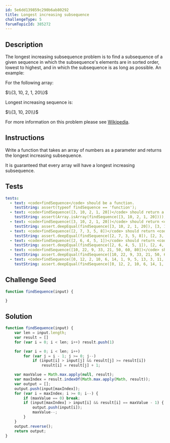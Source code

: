 ```yaml
---
id: 5e6dd139859c290b6ab80292
title: Longest increasing subsequence
challengeType: 5
forumTopicId: 385272
---
```


## Description

<section id='description'>

The longest increasing subsequence problem is to find a subsequence of a given sequence in which the subsequence's elements are in sorted order, lowest to highest, and in which the subsequence is as long as possible. An example:

For the following array:

$\\{3, 10, 2, 1, 20\\}$

Longest increasing sequence is:

$\\{3, 10, 20\\}$

For more information on this problem please see [Wikipedia](<https://en.wikipedia.org/wiki/Longest increasing subsequence>).

</section>

## Instructions

<section id='instructions'>

Write a function that takes an array of numbers as a parameter and returns the longest increasing subsequence.

It is guaranteed that every array will have a longest increasing subsequence.

</section>

## Tests

<section id='tests'>

```yml
tests:
  - text: <code>findSequence</code> should be a function.
    testString: assert(typeof findSequence == 'function');
  - text: <code>findSequence([3, 10, 2, 1, 20])</code> should return a array.
    testString: assert(Array.isArray(findSequence([3, 10, 2, 1, 20])));
  - text: <code>findSequence([3, 10, 2, 1, 20])</code> should return <code>[3, 10, 20]</code>.
    testString: assert.deepEqual(findSequence([3, 10, 2, 1, 20]), [3, 10, 20]);
  - text: <code>findSequence([2, 7, 3, 5, 8])</code> should return <code>[2, 3, 5, 8]</code>.
    testString: assert.deepEqual(findSequence([2, 7, 3, 5, 8]), [2, 3, 5, 8]);
  - text: <code>findSequence([2, 6, 4, 5, 1])</code> should return <code>[2, 4, 5]</code>.
    testString: assert.deepEqual(findSequence([2, 6, 4, 5, 1]), [2, 4, 5]);
  - text: <code>findSequence([10, 22, 9, 33, 21, 50, 60, 80])</code> should return <code>[10, 22, 33, 50, 60, 80]</code>.
    testString: assert.deepEqual(findSequence([10, 22, 9, 33, 21, 50, 60, 80]), [10, 22, 33, 50, 60, 80]);
  - text: <code>findSequence([0, 12, 2, 10, 6, 14, 1, 9, 5, 13, 3, 11, 7, 15])</code> should return <code>[0, 2, 6, 9, 11, 15</code>.
    testString: assert.deepEqual(findSequence([0, 12, 2, 10, 6, 14, 1, 9, 5, 13, 3, 11, 7, 15]), [0, 2, 6, 9, 11, 15]);
```

</section>

## Challenge Seed

<section id='challengeSeed'>

<div id='js-seed'>

```js
function findSequence(input) {

}
```

</div>

</section>

## Solution

<section id='solution'>

```js
function findSequence(input) {
    var len = input.length;
    var result = []
    for (var i = 0; i < len; i++) result.push(1)

    for (var i = 0; i < len; i++)
        for (var j = i - 1; j >= 0; j--)
            if (input[i] > input[j] && result[j] >= result[i])
                result[i] = result[j] + 1;

    var maxValue = Math.max.apply(null, result);
    var maxIndex = result.indexOf(Math.max.apply(Math, result));
    var output = [];
    output.push(input[maxIndex]);
    for (var i = maxIndex; i >= 0; i--) {
        if (maxValue == 0) break;
        if (input[maxIndex] > input[i] && result[i] == maxValue - 1) {
            output.push(input[i]);
            maxValue--;
        }
    }
    output.reverse();
    return output;
}
```

</section>
